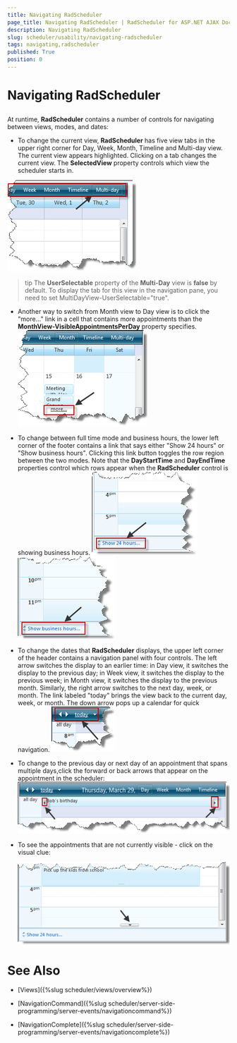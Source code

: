 ```yaml
---
title: Navigating RadScheduler
page_title: Navigating RadScheduler | RadScheduler for ASP.NET AJAX Documentation
description: Navigating RadScheduler
slug: scheduler/usability/navigating-radscheduler
tags: navigating,radscheduler
published: True
position: 0
---
```


# Navigating RadScheduler



## 

At runtime, **RadScheduler** contains a number of controls for navigating between views, modes, and dates:

* To change the current view, **RadScheduler** has five view tabs in the upper right corner for Day, Week, Month, Timeline and Multi-day view. The current view appears highlighted. Clicking on a tab changes the current view. The **SelectedView** property controls which view the scheduler starts in.

![navigating using the view type tabs](images/scheduler_navigationpanel_updated.png)

>tip The **UserSelectable** property of the **Multi-Day** view is **false** by default. To display the tab for this view in the navigation pane, you need to set MultiDayView-UserSelectable="true".
>


* Another way to switch from Month view to Day view is to click the "more..." link in a cell that contains more appointments than the **MonthView-VisibleAppointmentsPerDay** property specifies.
![Show More](images/scheduler_showmore.png)

* To change between full time mode and business hours, the lower left corner of the footer contains a link that says either "Show 24 hours" or "Show business hours". Clicking this link button toggles the row region between the two modes. Note that the **DayStartTime** and **DayEndTime** properties control which rows appear when the **RadScheduler** control is showing business hours.
![Footer Toggle](images/scheduler_footertoggle1.png)![Footer Toggle](images/scheduler_footertoggle.png)

* To change the dates that **RadScheduler** displays, the upper left corner of the header contains a navigation panel with four controls. The left arrow switches the display to an earlier time: in Day view, it switches the display to the previous day; in Week view, it switches the display to the previous week; in Month view, it switches the display to the previous month. Similarly, the right arrow switches to the next day, week, or month. The link labeled "today" brings the view back to the current day, week, or month. The down arrow pops up a calendar for quick navigation.
![navigating by changing the dates](images/scheduler_datecontrols_update.png)

* To change to the previous day or next day of an appointment that spans multiple days,click the forward or back arrows that appear on the appointment in the scheduler:
![Multi-Day navigation buttons](images/scheduler_multidaynavbuttons.png)


* To see the appointments that are not currently visible - click on the visual clue:

	![Visual Clue](images/scheduler_visual_clue.png)

# See Also

 * [Views]({%slug scheduler/views/overview%})

 * [NavigationCommand]({%slug scheduler/server-side-programming/server-events/navigationcommand%})

 * [NavigationComplete]({%slug scheduler/server-side-programming/server-events/navigationcomplete%})
